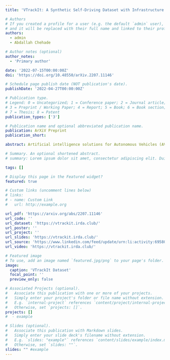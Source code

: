 ```yaml
---
title: 'VTrackIt: A Synthetic Self-Driving Dataset with Infrastructure and Pooled Vehicle Information'

# Authors
# If you created a profile for a user (e.g. the default `admin` user), write the username (folder name) here
# and it will be replaced with their full name and linked to their profile.
authors:
  - admin
  - Abdallah Chehade

# Author notes (optional)
author_notes:
  - 'Primary author'

date: '2022-07-15T00:00:00Z'
doi: 'https://doi.org/10.48550/arXiv.2207.11146'

# Schedule page publish date (NOT publication's date).
publishDate: '2022-04-27T00:00:00Z'

# Publication type.
# Legend: 0 = Uncategorized; 1 = Conference paper; 2 = Journal article;
# 3 = Preprint / Working Paper; 4 = Report; 5 = Book; 6 = Book section;
# 7 = Thesis; 8 = Patent
publication_types: ['3']

# Publication name and optional abbreviated publication name.
publication: ArXiV Preprint
publication_short:

abstract: Artificial intelligence solutions for Autonomous Vehicles (AVs) have been developed using publicly available datasets such as Argoverse, ApolloScape, Level5, and NuScenes. One major limitation of these datasets is the absence of infrastructure and/or pooled vehicle information like lane line type, vehicle speed, traffic signs, and intersections. Such information is necessary and not complementary to eliminating high-risk edge cases. The rapid advancements in Vehicle-to-Infrastructure and Vehicle-to-Vehicle technologies show promise that infrastructure and pooled vehicle information will soon be accessible in near real-time. Taking a leap in the future, we introduce the first comprehensive synthetic dataset with intelligent infrastructure and pooled vehicle information for advancing the next generation of AVs, named VTrackIt. We also introduce the first deep learning model (InfraGAN) for trajectory predictions that considers such information. Our experiments with InfraGAN show that the comprehensive information offered by VTrackIt reduces the number of high-risk edge cases. The VTrackIt dataset is available upon request under the Creative Commons CC BY-NC-SA 4.0 license at http://vtrackit.irda.club. LinkedIn Post [here](https://www.linkedin.com/feed/update/urn:li:activity:6958081224787603457/)

# Summary. An optional shortened abstract.
# summary: Lorem ipsum dolor sit amet, consectetur adipiscing elit. Duis posuere tellus ac convallis # placerat. Proin tincidunt magna sed ex sollicitudin condimentum.

tags: []

# Display this page in the Featured widget?
featured: true

# Custom links (uncomment lines below)
# links:
# - name: Custom Link
#   url: http://example.org

url_pdf: 'https://arxiv.org/abs/2207.11146'
url_code: ''
url_dataset: 'https://vtrackit.irda.club/'
url_poster: ''
url_project: ''
url_slides: 'https://vtrackit.irda.club/'
url_source: 'https://www.linkedin.com/feed/update/urn:li:activity:6958081224787603457/'
url_video: 'https://vtrackit.irda.club/'

# Featured image
# To use, add an image named `featured.jpg/png` to your page's folder.
image:
  caption: 'VTrackIt Dataset'
  focal_point: ''
  preview_only: false

# Associated Projects (optional).
#   Associate this publication with one or more of your projects.
#   Simply enter your project's folder or file name without extension.
#   E.g. `internal-project` references `content/project/internal-project/index.md`.
#   Otherwise, set `projects: []`.
projects: []
#  - example

# Slides (optional).
#   Associate this publication with Markdown slides.
#   Simply enter your slide deck's filename without extension.
#   E.g. `slides: "example"` references `content/slides/example/index.md`.
#   Otherwise, set `slides: ""`.
slides: "" #example
---
```


